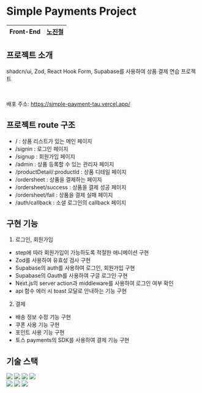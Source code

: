 # Simple Payments Project

| Front-End | [노진철](https://github.com/jinoc-git) |
| --------- | -------------------------------------- |

## 프로젝트 소개

shadcn/ui, Zod, React Hook Form, Supabase를 사용하여 상품 결제 연습 프로젝트

<br />

배포 주소: https://simple-payment-tau.vercel.app/

## 프로젝트 route 구조

- / : 상품 리스트가 있는 메인 페이지
- /signin : 로그인 페이지
- /signup : 회원가입 페이지
- /admin : 상품 등록할 수 있는 관리자 페이지
- /productDetail/:productId : 상품 디테일 페이지
- /ordersheet : 상품을 결제하는 페이지
- /ordersheet/success : 상품을 결제 성공 페이지
- /ordersheet/fail : 상품을 결제 실패 페이지
- /auth/callback : 소셜 로그인의 callback 페이지

## 구현 기능

1. 로그인, 회원가입

- step에 따라 회원가입이 가능하도록 적절한 애니메이션 구현
- Zod를 사용하여 유효성 검사 구현
- Supabase의 auth를 사용하여 로그인, 회원가입 구현
- Supabase의 Oauth를 사용하여 구글 로그인 구현
- Next.js의 server action과 middleware를 사용하여 로그인 여부 확인
- api 함수 에러 시 toast 모달로 안내하는 기능 구현

2. 결제

- 배송 정보 수정 기능 구현
- 쿠폰 사용 기능 구현
- 포인트 사용 기능 구현
- 토스 payments의 SDK를 사용하여 결제 기능 구현

## 기술 스택

<div>
  <img src="https://img.shields.io/badge/typescript-3178C6?style=for-the-badge&logo=typescript&logoColor=white"/>
  <img src="https://img.shields.io/badge/react-%2320232a.svg?style=for-the-badge&logo=react&logoColor=%2361DAFB"/>
  <img src="https://img.shields.io/badge/next-000000?style=for-the-badge&logo=nextdotjs&logoColor=white"/>
	<img src="https://img.shields.io/badge/tailwindCss-06B6D4?style=for-the-badge&logo=tailwindcss&logoColor=white"/> <br />
  <img src="https://img.shields.io/badge/supabase-3FCF8E?style=for-the-badge&logo=supabase&logoColor=white">
  <img src="https://img.shields.io/badge/eslint-4B32C3?style=for-the-badge&logo=eslint&logoColor=white">
  <img src="https://img.shields.io/badge/prettier-F7B93E?style=for-the-badge&logo=prettier&logoColor=white">
</div>

